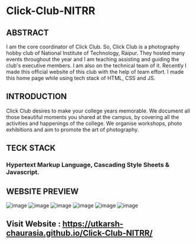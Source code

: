 # Click-Club-NITRR


## ABSTRACT

I am the core coordinator of Click Club. So, Click Club is a photography hobby club of National Institute of Technology, Raipur. They hosted many events throughout the year and I am teaching assisting and guiding the club's executive members. I am also on the technical team of it. Recently I made this official website of this club with the help of team effort. I made this home page while using tech stack of HTML, CSS and JS.


## INTRODUCTION 

Click Club desires to make your college years memorable. We document all those beautiful moments you shared at the campus, by covering all the activities and happenings of the college. We organise workshops, photo exhibitions and aim to promote the art of photography.


## TECK STACK

### Hypertext Markup Language, Cascading Style Sheets & Javascript.


## WEBSITE PREVIEW

![image](https://user-images.githubusercontent.com/52343042/219439369-c5c989f3-53d7-4d80-a4df-d67416a329d7.png)
![image](https://user-images.githubusercontent.com/52343042/219439469-c6dbbe3b-6544-44f5-892c-e014efdd8bd9.png)
![image](https://user-images.githubusercontent.com/52343042/219439562-5e9906d5-5840-4a36-8f9f-6f780fae03fa.png)
![image](https://user-images.githubusercontent.com/52343042/219439641-dbe64a2b-f650-431a-9dab-538f632a9820.png)
![image](https://user-images.githubusercontent.com/52343042/219439707-698b5a7b-aae3-4b11-8a4e-6138243d5c21.png)
![image](https://user-images.githubusercontent.com/52343042/219439778-893cbd9c-5319-4816-b2ce-a4b756959196.png)



## Visit Website : https://utkarsh-chaurasia.github.io/Click-Club-NITRR/ 
